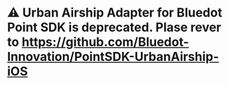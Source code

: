 # ⚠️ Urban Airship Adapter for Bluedot Point SDK is deprecated. Plase rever to https://github.com/Bluedot-Innovation/PointSDK-UrbanAirship-iOS
